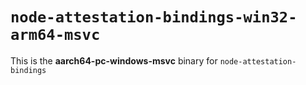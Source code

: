 # `node-attestation-bindings-win32-arm64-msvc`

This is the **aarch64-pc-windows-msvc** binary for `node-attestation-bindings`
